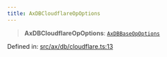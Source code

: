 ```yaml
---
title: AxDBCloudflareOpOptions
---
```


> **AxDBCloudflareOpOptions**: [`AxDBBaseOpOptions`](#apidocs/interfaceaxdbbaseopoptions)

Defined in: [src/ax/db/cloudflare.ts:13](#apidocs/httpsgithubcomax-llmaxblob3b79ada8d723949fcd8a76c2b6f48cf69d8394f8srcaxdbcloudflaretsl13)
